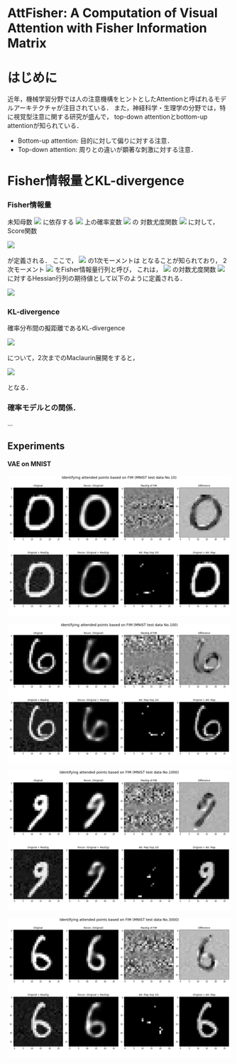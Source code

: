# AttFisher: A Computation of Visual Attention with Fisher Information Matrix


# はじめに
近年，機械学習分野では人の注意機構をヒントとしたAttentionと呼ばれるモデルアーキテクチャが注目されている．
また，神経科学・生理学の分野では，特に視覚型注意に関する研究が盛んで，
top-down attentionとbottom-up attentionが知られている．

- Bottom-up attention: 目的に対して偏りに対する注意．
- Top-down attention: 周りとの違いが顕著な刺激に対する注意．

# Fisher情報量とKL-divergence

### Fisher情報量
未知母数
<img src="https://latex.codecogs.com/gif.latex?\dpi{100}&space;\theta&space;\in&space;\mathbb{R}^d" />
に依存する
<img src="https://latex.codecogs.com/gif.latex?\dpi{100}&space;\mathbb{R}^m" />
上の確率変数
<img src="https://latex.codecogs.com/gif.latex?\dpi{100}&space;X&space;\sim&space;p(x;\theta)" />
の
対数尤度関数
<img src="https://latex.codecogs.com/gif.latex?\dpi{100}&space;\ell(\theta&space;\vert&space;x)&space;=&space;\log&space;p(x&space;\vert&space;\theta)" />
に対して，Score関数

<img src="https://latex.codecogs.com/gif.latex?\dpi{150}&space;g(\theta;&space;X)&space;=&space;\nabla_{\theta}&space;\ell(\theta;&space;X)" />

が定義される．
ここで，
<img src="https://latex.codecogs.com/gif.latex?\dpi{100}&space;g" />
の1次モーメントは
<imf src="https://latex.codecogs.com/gif.latex?\dpi{100}&space;\mathbb{E}_X[g(\theta&space;|&space;X)]&space;=&space;{\bf&space;0}" />
となることが知られており，
2次モーメント
<img src="https://latex.codecogs.com/gif.latex?\dpi{100}&space;{Var}_X[g(\theta&space;|&space;X)]&space;=&space;\mathbb{E}_{X}[{g(\theta&space;|&space;X)}^2]" />
をFisher情報量行列と呼び，
これは，
<img src="https://latex.codecogs.com/gif.latex?\dpi{100}&space;\theta" />
の対数尤度関数
<img src="https://latex.codecogs.com/gif.latex?\dpi{100}&space;\ell(\theta;&space;X)&space;=&space;\log&space;p(X&space;\vert&space;\theta)" />
に対するHessian行列の期待値として以下のように定義される．

<img src="https://latex.codecogs.com/gif.latex?\dpi{150}\begin{align}&space;G(\theta)&space;&=&space;\mathbb{E}_{X}[&space;\nabla^2_{\theta}&space;\ell(\theta;&space;X)&space;]&space;\nonumber&space;\\&space;&=&space;\mathbb{E}_{X}&space;\left(&space;\begin{array}{cccc}&space;\frac{\partial^2&space;\ell(\theta;&space;X)}{\partial&space;\theta_1^2}&space;&&space;\frac{\partial&space;\ell(\theta;&space;X)}{\partial&space;\theta_1&space;\partial&space;\theta_2}&space;&&space;\ldots&space;&&space;\frac{\partial&space;\ell(\theta;&space;X)}{\partial&space;\theta_1&space;\partial&space;\theta_d}&space;\\&space;\frac{\partial&space;\ell(\theta;&space;X)}{\partial&space;\theta_2&space;\partial&space;\theta_1}&space;&&space;\frac{\partial^2&space;\ell(\theta;&space;X)}{\partial&space;\theta_2^2}&space;&&space;\ldots&space;&&space;\frac{\partial&space;\ell(\theta;&space;X)}{\partial&space;\theta_2&space;\partial&space;\theta_d}&space;\\&space;\vdots&space;&&space;\vdots&space;&&space;\ddots&space;&&space;\vdots&space;\\&space;\frac{\partial&space;\ell(\theta;&space;X)}{\partial&space;\theta_d&space;\partial&space;\theta_1}&space;&&space;\frac{\partial&space;\ell(\theta;&space;X)}{\partial&space;\theta_d&space;\partial&space;\theta_2}&space;&&space;\ldots&space;&&space;\frac{\partial^2&space;\ell(\theta;&space;X)}{\partial&space;\theta_d^2}&space;\end{array}&space;\right)&space;\nonumber&space;\end{align}" />

### KL-divergence

確率分布間の擬距離であるKL-divergence

<img src="https://latex.codecogs.com/gif.latex?\dpi{150}&space;D_{KL}(p_{\theta_1},&space;p_{\theta_2})&space;=&space;\int&space;p(x&space;\vert&space;\theta_1)&space;\log&space;\frac{p(x&space;\vert&space;\theta_1)}{p(x&space;\vert&space;\theta_2)}&space;dx" />

について，2次までのMaclaurin展開をすると，

<img src="https://latex.codecogs.com/gif.latex?\dpi{150}&space;D_{KL}(p_{\theta},&space;p_{\theta&space;&plus;&space;\Delta&space;\theta})&space;\approx&space;\frac{1}{2}&space;{\Delta&space;\theta}^T&space;G(\theta)&space;\Delta&space;\theta" />

となる．

### 確率モデルとの関係．

...

## Experiments

#### VAE on MNIST

![img0](https://github.com/yumaloop/AttFisher/blob/master/figures/mnist_test10.png)

![img0](https://github.com/yumaloop/AttFisher/blob/master/figures/mnist_test100.png)

![img0](https://github.com/yumaloop/AttFisher/blob/master/figures/mnist_test1000.png)

![img0](https://github.com/yumaloop/AttFisher/blob/master/figures/mnist_test3000.png)
